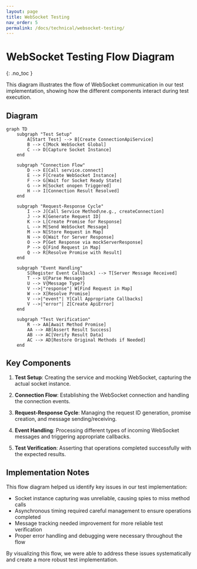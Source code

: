 ```yaml
---
layout: page
title: WebSocket Testing
nav_order: 5
permalink: /docs/technical/websocket-testing/
---
```


# WebSocket Testing Flow Diagram
{: .no_toc }

This diagram illustrates the flow of WebSocket communication in our test implementation, showing how the different components interact during test execution.

## Diagram

```mermaid
graph TD
    subgraph "Test Setup"
        A[Start Test] --> B[Create ConnectionApiService]
        B --> C[Mock WebSocket Global]
        C --> D[Capture Socket Instance]
    end
    
    subgraph "Connection Flow"
        D --> E[Call service.connect]
        E --> F[Create WebSocket Instance]
        F --> G[Wait for Socket Ready State]
        G --> H[Socket onopen Triggered]
        H --> I[Connection Result Resolved]
    end
    
    subgraph "Request-Response Cycle"
        I --> J[Call Service Method\ne.g., createConnection]
        J --> K[Generate Request ID]
        K --> L[Create Promise for Response]
        L --> M[Send WebSocket Message]
        M --> N[Store Request in Map]
        N --> O[Wait for Server Response]
        O --> P[Get Response via mockServerResponse]
        P --> Q[Find Request in Map]
        Q --> R[Resolve Promise with Result]
    end
    
    subgraph "Event Handling"
        S[Register Event Callback] --> T[Server Message Received]
        T --> U[Parse Message]
        U --> V{Message Type?}
        V -->|"response"| W[Find Request in Map]
        W --> X[Resolve Promise]
        V -->|"event"| Y[Call Appropriate Callbacks]
        V -->|"error"| Z[Create ApiError]
    end
    
    subgraph "Test Verification"
        R --> AA[Await Method Promise]
        AA --> AB[Assert Result Success]
        AB --> AC[Verify Result Data]
        AC --> AD[Restore Original Methods if Needed]
    end
```

## Key Components

1. **Test Setup**: Creating the service and mocking WebSocket, capturing the actual socket instance.

2. **Connection Flow**: Establishing the WebSocket connection and handling the connection events.

3. **Request-Response Cycle**: Managing the request ID generation, promise creation, and message sending/receiving.

4. **Event Handling**: Processing different types of incoming WebSocket messages and triggering appropriate callbacks.

5. **Test Verification**: Asserting that operations completed successfully with the expected results.

## Implementation Notes

This flow diagram helped us identify key issues in our test implementation:

- Socket instance capturing was unreliable, causing spies to miss method calls
- Asynchronous timing required careful management to ensure operations completed
- Message tracking needed improvement for more reliable test verification
- Proper error handling and debugging were necessary throughout the flow

By visualizing this flow, we were able to address these issues systematically and create a more robust test implementation.